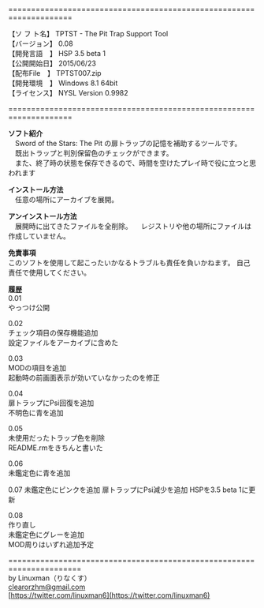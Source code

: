  ====================================================================  

【ソ フ ト名】 TPTST - The Pit Trap Support Tool  
【バージョン】 0.08  
【開発言語　】 HSP 3.5 beta 1  
【公開開始日】 2015/06/23  
【配布File　】 TPTST007.zip  
【開発環境　】 Windows 8.1 64bit  
【ライセンス】 NYSL Version 0.9982  

 ====================================================================  

**ソフト紹介**  
　Sword of the Stars: The Pit の扉トラップの記憶を補助するツールです。  
　既出トラップと判別保留色のチェックができます。  
　また、終了時の状態を保存できるので、時間を空けたプレイ時で役に立つと思われます  

**インストール方法**  
　任意の場所にアーカイブを展開。

**アンインストール方法**  
　展開時に出てきたファイルを全削除。
　レジストリや他の場所にファイルは作成していません。

**免責事項**  
このソフトを使用して起こったいかなるトラブルも責任を負いかねます。
自己責任で使用してください。

**履歴**  
0.01  
やっつけ公開

0.02  
チェック項目の保存機能追加  
設定ファイルをアーカイブに含めた  

0.03  
MODの項目を追加  
起動時の前画面表示が効いていなかったのを修正  

0.04  
扉トラップにPsi回復を追加  
不明色に青を追加  

0.05  
未使用だったトラップ色を削除  
README.rmをきちんと書いた  

0.06  
未鑑定色に青を追加  

0.07
未鑑定色にピンクを追加
扉トラップにPsi減少を追加
HSPを3.5 beta 1に更新

0.08  
作り直し  
未鑑定色にグレーを追加  
MOD周りはいずれ追加予定  


======================================================================  
by Linuxman（りなくす）  
clearorzhm@gmail.com  
[https://twitter.com/linuxman6](https://twitter.com/linuxman6)

